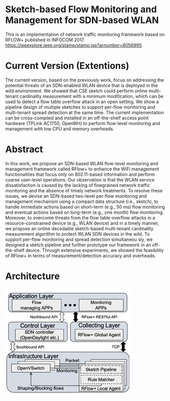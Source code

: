 # Sketch-based Flow Monitoring and Management for SDN-based WLAN
This is an implementation of network traffic monitoring framework based on RFLOW+ published in INFOCOM 2017.
https://ieeexplore.ieee.org/stamp/stamp.jsp?arnumber=8056995

# Current Version (Extentions)

The current version, based on the previously work, focus on addressing the potential threats of an SDN-enabled WLAN device that is deployed in the wild environment. We showed that CSE sketch could perform online multi-tenant cardinality measurement with a minimum modification, which can be used to detect a flow table overflow attack in an open setting. We show a pipeline design of multiple sketches to support per-flow monitoring and multi-tenant spread detection at the same time. The current implementation can be cross-compiled and installed in an off-the-shelf access point hardware (TPLink AC1750, OpenWrt) to perform flow-level monitoring and management with low CPU and memory overheads. 

# Abstract
In this work, we propose an SDN-based WLAN flow-level monitoring and management framework called RFlow+ to enhance the WiFi management functionalities that focus only on 802.11-based information and perform coarse user-level operations. Our observation is that the WLAN service dissatisfaction is caused by the lacking of finegrained network traffic monitoring and the absence of timely network treatments. To resolve these issues, we devise an SDN-based two-level per-flow monitoring and management mechanism using a compact data structure (i.e., sketch), to handle immediate actions based on short-term (e.g., 50 ms) flow monitoring and eventual actions based on long-term (e.g., one month) flow monitoring. Moreover, to overcome threats from the flow table overflow attacks in a resource-constrained device (e.g., WLAN device) and in a timely manner, we propose an online decodable sketch-based multi-tenant cardinality measurement algorithm to protect WLAN SDN devices in the wild. To support per-flow monitoring and spread detection simultaneou sly, we designed a sketch pipeline and further prototype our framework in an off-the-shelf device. Through extensive experiments, we showed the feasibility of RFlow+ in terms of measurement/detection accuracy and overheads.

# Architecture
![alt text](./Architecture.png)


